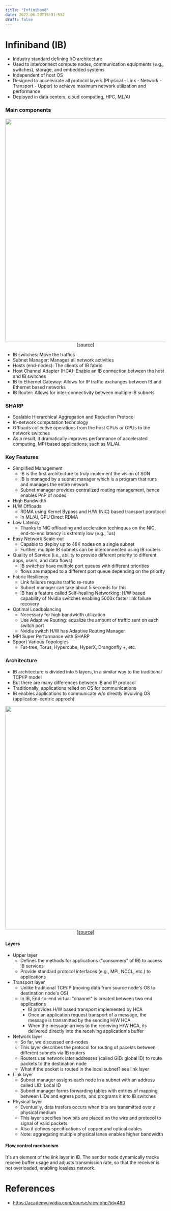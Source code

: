 ```yaml
---
title: "Infiniband"
date: 2022-06-20T15:31:53Z
draft: false
---
```



# Infiniband (IB)
- Industry standard defining I/O architecture 
- Used to interconnect compute nodes, communication equipments (e.g., switches), storage, and embedded systems
- Independent of host OS
- Designed to accelearate all protocol layers (Physical - Link - Network - Transport - Upper) to achieve maximum network utilization and performance
- Deployed in data centers, cloud computing, HPC, ML/AI 

### Main components
<p align="center">
    <img src="/posts/img/infiniband-components.png" width="700" /> <br>
    <a href="https://academy.nvidia.com/course/view.php?id=480">[source]</a> 
</p>


- IB switches: Move the traffics
- Subnet Manager: Manages all network activities
- Hosts (end-nodes): The clients of IB fabric
- Host Channel Adapter (HCA): Enable an IB connection between the host and IB switches
- IB to Ethernet Gateway: Allows for IP traffic exchanges between IB and Ethernet based networks
- IB Router: Allows for inter-connectivity between multiple IB subnets

### SHARP
- Scalable Hierarchical Aggregation and Reduction Protocol
- In-network computation technology
- Offloads collective operations from the host CPUs or GPUs to the network switches
- As a result, it dramatically improves performance of accelerated computing, MPI based applications, such as ML/AI. 

### Key Features
- Simplified Management
    - IB is the first architecture to truly implement the vision of SDN
    - IB is managed by a subnet manager which is a program that runs and manages the entire network
    - Subnet manager provides centralized routing management, hence enables PnP of nodes
- High Bandwidth
- H/W Offloads
    - RDMA using Kernel Bypass and H/W (NIC) based transport porotocol
    - In ML/AI, GPU Direct RDMA
- Low Latency
    - Thanks to NIC offloading and accleration techinques on the NIC, end-to-end latency is extremly low (e.g., 1us) 
- Easy Network Scale-out
    - Capable to deploy up to 48K nodes on a single subnet
    - Further, multiple IB subnets can be interconnected using IB routers
- Quality of Service (i.e., ability to provide different priority to different apps, users, and data flows)
    - IB switches have multiple port queues with different priorities
    - flows are mapped to a different port queue depending on the priority 
- Fabric Resiliency
    - Link failures require traffic re-route
    - Subnet manager can take about 5 seconds for this
    - IB has a feature called Self-healing Networking: H/W based capability of Nvidia switches enabling 5000x faster link failure recovery
- Optimal Loadbalancing
    - Necessary for high bandwidth utilization
    - Use Adaptive Routing: equalize the amount of traffic sent on each switch port
    - Nvidia switch H/W has Adaptive Routing Manager 
- MPI Super Performance with SHARP
- Spport Various Topologies
    - Fat-tree, Torus, Hypercube, HyperX, Drangonfly +, etc.


### Architecture
- IB architecture is divided into 5 layers, in a similar way to the traditional TCP/IP model
- But there are many differences between IB and IP protocol
- Traditionally, applications relied on OS for communications
- IB enables applications to communicate w/o directly involving OS (application-centric approch)
<p align="center">
    <img src="/posts/img/infiniband-rdma.png" width="700" /> <br>
    <a href="https://academy.nvidia.com/course/view.php?id=480">[source]</a> 
</p>

#### Layers
- Upper layer
    - Defines the methods for applications ("consumers" of IB) to access IB services
    - Provide standard protocol interfaces (e.g., MPI, NCCL, etc.) to applications  
- Transport layer
    - Unlike traditional TCP/IP (moving data from source node's OS to destination node's OS)
    - In IB, End-to-end virtual "channel" is created between two end applications
        - IB provides H/W based transport implemented by HCA
        - Once an application request transport of a message, the message is transmitted by the sending H/W HCA
        - When the message arrives to the receiving H/W HCA, its delivered directly into the receiving application's buffer 
- Network layer
    - So far, we discussed end-nodes
    - This layer describes the protocol for routing of pacekts between different subnets via IB routers
    - Routers use network later addresses (called GID: global ID) to route packets to the destination node
    - What if the packet is routed in the local subnet? see link layer
- Link layer
    - Subnet manager assigns each node in a subnet with an address called LID: Local ID
    - Subnet manager forms forwarding tables with entries of mapping between LIDs and egress ports, and programs it into IB switches 
- Physical layer
    - Eventually, data trasfers occurs when bits are transmitted over a physical medium 
    - This layer specifies how bits are placed on the wire and protocol to signal of valid packets
    - Also it defines specifications of copper and optical cables 
    - Note: aggregating multiple physical lanes enables higher bandwidth



#### Flow control mechanism
It's an element of the link layer in IB. The sender node dynamically tracks receive buffer usage and adjusts transmission rate, so that the receiver is not overloaded, enabling lossless network.

# References
- https://academy.nvidia.com/course/view.php?id=480

